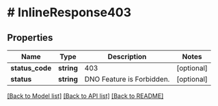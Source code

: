 # # InlineResponse403

## Properties

Name | Type | Description | Notes
------------ | ------------- | ------------- | -------------
**status_code** | **string** | 403 | [optional]
**status** | **string** | DNO Feature is Forbidden. | [optional]

[[Back to Model list]](../../README.md#models) [[Back to API list]](../../README.md#endpoints) [[Back to README]](../../README.md)
